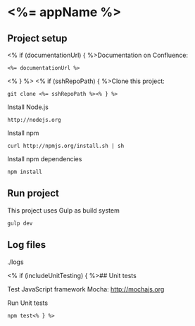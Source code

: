 # <%= appName %>

## Project setup

<% if (documentationUrl) { %>Documentation on Confluence:

    <%= documentationUrl %>
<% } %>
<% if (sshRepoPath) { %>Clone this project:

    git clone <%= sshRepoPath %><% } %>

Install Node.js

    http://nodejs.org

Install npm

    curl http://npmjs.org/install.sh | sh

Install npm dependencies

    npm install

## Run project

This project uses Gulp as build system

    gulp dev

## Log files

./logs

<% if (includeUnitTesting) { %>## Unit tests

Test JavaScript framework Mocha: http://mochajs.org

Run Unit tests

    npm test<% } %>
